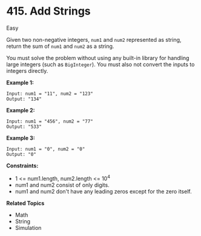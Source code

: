 # 415. Add Strings

Easy

Given two non-negative integers, `num1` and `num2` represented as string, return the sum of `num1` and `num2` as a string.

You must solve the problem without using any built-in library for handling large integers (such as `BigInteger`). You must also not convert the inputs to integers directly.

 

**Example 1:**
```
Input: num1 = "11", num2 = "123"
Output: "134"
```
**Example 2:**
```
Input: num1 = "456", num2 = "77"
Output: "533"
```
**Example 3:**
```
Input: num1 = "0", num2 = "0"
Output: "0"
``` 

**Constraints:**

- 1 <= num1.length, num2.length <= $10^4$
- num1 and num2 consist of only digits.
- num1 and num2 don't have any leading zeros except for the zero itself.

**Related Topics**
- Math
- String
- Simulation